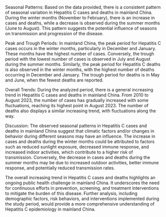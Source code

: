 Seasonal Patterns: 
Based on the data provided, there is a consistent pattern of seasonal variation in Hepatitis C cases and deaths in mainland China. During the winter months (November to February), there is an increase in cases and deaths, while a decrease is observed during the summer months (June to August). This pattern suggests the potential influence of seasons on transmission and progression of the disease.

Peak and Trough Periods: 
In mainland China, the peak period for Hepatitis C cases occurs in the winter months, particularly in December and January. These months have the highest number of cases. Conversely, the trough period with the lowest number of cases is observed in July and August during the summer months. Similarly, the peak period for Hepatitis C deaths is also observed in the winter months, with the highest number of deaths occurring in December and January. The trough period for deaths is in May and June, when the fewest deaths are reported.

Overall Trends: 
During the analyzed period, there is a general increasing trend in Hepatitis C cases and deaths in mainland China. From 2010 to August 2023, the number of cases has gradually increased with some fluctuations, reaching its highest point in August 2023. The number of deaths also displays a similar increasing trend, with fluctuations along the way.

Discussion:
The observed seasonal patterns in Hepatitis C cases and deaths in mainland China suggest that climatic factors and/or changes in behavior during different seasons may have an influence. The increase in cases and deaths during the winter months could be attributed to factors such as reduced sunlight exposure, decreased immune response, and increased indoor activities, which contribute to a higher risk of transmission. Conversely, the decrease in cases and deaths during the summer months may be due to increased outdoor activities, better immune response, and potentially reduced transmission rates.

The overall increasing trend in Hepatitis C cases and deaths highlights an ongoing public health challenge in mainland China. It underscores the need for continuous efforts in prevention, screening, and treatment interventions to mitigate the burden of this disease. Further analysis, including demographic factors, risk behaviors, and interventions implemented during the study period, would provide a more comprehensive understanding of Hepatitis C epidemiology in mainland China.